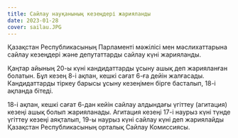 ```yaml
---
title: Сайлау науқанының кезеңдері жарияланды
date: 2023-01-28
cover: sailau.JPG
---
```

Қазақстан Республикасының Парламенті мәжілісі мен мәслихаттарына сайлау кезеңдері және депутаттарды сайлау күні жарияланды.

Қаңтар айының 20-ы күні кандидаттарды ұсыну ашық деп жарияланған болатын. Бұл кезең 8-і ақпан, кешкі сағат 6-ға дейін жалғасады. Кандидаттарды тіркеу барысы ұсыну кезеңімен бірге басталып, 18-і ақпанда бітеді. 

18-і ақпан, кешкі сағат 6-дан кейін сайлау алдындағы үгіттеу (агитация) кезеңі ашық болып жарияланады. Агитация кезеңі 17-і наурыз күні түнде үгіттеу кезеңі аяқталып, 19-ы наурыз күні сайлау күні деп жариялайды Қазақстан Республикасының орталық Сайлау Комиссиясы. 